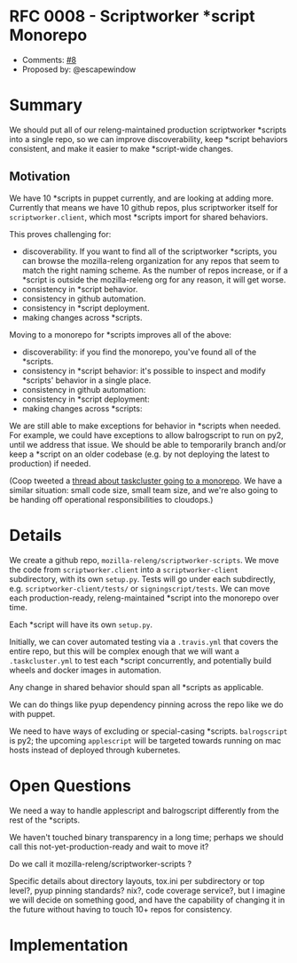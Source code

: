 # RFC 0008 - Scriptworker \*script Monorepo
* Comments: [#8](https://api.github.com/repos/mozilla-releng/releng-rfcs/issues/8)
* Proposed by: @escapewindow

# Summary

We should put all of our releng-maintained production scriptworker \*scripts into a single repo, so we can improve discoverability, keep \*script behaviors consistent, and make it easier to make \*script-wide changes.

## Motivation

We have 10 \*scripts in puppet currently, and are looking at adding more. Currently that means we have 10 github repos, plus scriptworker itself for `scriptworker.client`, which most \*scripts import for shared behaviors.

This proves challenging for:

* discoverability. If you want to find all of the scriptworker \*scripts, you can browse the mozilla-releng organization for any repos that seem to match the right naming scheme. As the number of repos increase, or if a \*script is outside the mozilla-releng org for any reason, it will get worse.
* consistency in \*script behavior.
* consistency in github automation.
* consistency in \*script deployment.
* making changes across \*scripts.

Moving to a monorepo for \*scripts improves all of the above:

* discoverability: if you find the monorepo, you've found all of the \*scripts.
* consistency in \*script behavior: it's possible to inspect and modify \*scripts' behavior in a single place.
* consistency in github automation:
* consistency in \*script deployment:
* making changes across \*scripts:

We are still able to make exceptions for behavior in \*scripts when needed. For example, we could have exceptions to allow balrogscript to run on py2, until we address that issue. We should be able to temporarily branch and/or keep a \*script on an older codebase (e.g. by not deploying the latest to production) if needed.

(Coop tweeted a [thread about taskcluster going to a monorepo](https://mobile.twitter.com/ccooper/status/1081264280429871104). We have a similar situation: small code size, small team size, and we're also going to be handing off operational responsibilities to cloudops.)

# Details

We create a github repo, `mozilla-releng/scriptworker-scripts`. We move the code from `scriptworker.client` into a `scriptworker-client` subdirectory, with its own `setup.py`. Tests will go under each subdirectly, e.g. `scriptworker-client/tests/` or `signingscript/tests`. We can move each production-ready, releng-maintained \*script into the monorepo over time.

Each \*script will have its own `setup.py`.

Initially, we can cover automated testing via a `.travis.yml` that covers the entire repo, but this will be complex enough that we will want a `.taskcluster.yml` to test each \*script concurrently, and potentially build wheels and docker images in automation.

Any change in shared behavior should span all \*scripts as applicable.

We can do things like pyup dependency pinning across the repo like we do with puppet.

We need to have ways of excluding or special-casing \*scripts. `balrogscript` is py2; the upcoming `applescript` will be targeted towards running on mac hosts instead of deployed through kubernetes.

# Open Questions

We need a way to handle applescript and balrogscript differently from the rest of the \*scripts.

We haven't touched binary transparency in a long time; perhaps we should call this not-yet-production-ready and wait to move it?

Do we call it mozilla-releng/scriptworker-scripts ?

Specific details about directory layouts, tox.ini per subdirectory or top level?, pyup pinning standards? nix?, code coverage service?, but I imagine we will decide on something good, and have the capability of changing it in the future without having to touch 10+ repos for consistency.

# Implementation

